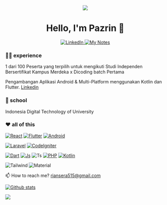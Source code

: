 <div align="center">
 <img src="https://storage.googleapis.com/gweb-uniblog-publish-prod/original_images/Dino_non-birthday_version.gif" />

<h1>Hello, I'm Pazrin 👋 </h1>
 
 <a href="https://www.linkedin.com/in/muhammad-pazrin-andreanor-950824159/">
  <img src="https://img.shields.io/badge/-LinkedIn-blue?style=flat&logo=Linkedin&logoColor=white&link=https://www.linkedin.com/in/dinhanhthi/" alt="LinkedIn" />
 </a>
 <a href="https://rywrite.vercel.app">
  <img src="https://img.shields.io/badge/-My%20Notes-009e22?style=flat&logo=data:image/png;base64,iVBORw0KGgoAAAANSUhEUgAAAA4AAAARCAQAAABHwVUUAAAAxklEQVQYlYWROw6BQRSFp1LRW4BaqUCswAJsQYJoJDQsAI0VSIgIpUKjIgqxAIlGoSXexPNz+ecvMDi3uvnmzD0zVymFkwI9ui/Vo4JH4SDEhE9diSkCZMkzZ0Wblq6pwBspJdcGWUgzJEqDOk3S1DTES5IyGwbi37FmL0eqNnQToc+RMQkZkCVHnI4NXYQZcZZmz/ZZOy429JGhJIHepQP5ZeKn/jr1zJMZWmkPZmi9c/ktUNCAtNP625kZ/tqKeuQtmvd5B5bhnUU8EVlfAAAAAElFTkSuQmCC&link=https://rywrite.vercel.app" alt="My Notes" />
 </a>

<!--  <a href="https://ko-fi.com/ryfazrin">
  <img src="https://img.shields.io/badge/-Trakteer%20Coffee-db4c4c?style=flat&logo=buy-me-a-coffee&logoColor=ffffff&link=https://ko-fi.com/ryfazrin" alt="Trakteer Coffee" />
 </a> -->
</div>

### 👨‍💻 experience
1 dari 100 Peserta yang terpilih untuk mengikuti Studi Independen Bersertifikat Kampus Merdeka x Dicoding batch Pertama

Pengambangan Aplikasi Android & Multi-Platform menggunakan Kotlin dan Flutter. [Linkedin](https://www.linkedin.com/in/muhammad-pazrin-andreanor-950824159/)

### 🏫 school
Indonesia Digital Technology of University

### ❤ all of this

<!-- <img src="https://cdn.cdnlogo.com/logos/p/3/python.svg" height="15"> -->
<!-- ![JavaScript](https://img.shields.io/badge/-JavaScript-eee?style=flat-square&logo=javascript&logoColor=DD9C25) -->
[![React](https://img.shields.io/badge/-React-181717?style=for-the-badge&logo=React)](https://github.com/ryfazrin?tab=repositories&q=&type=&language=javascript)
[![Flutter](https://img.shields.io/badge/-Flutter-181717?style=for-the-badge&logo=Flutter)](https://github.com/ryfazrin?tab=repositories&q=&type=&language=dart)
[![Android](https://img.shields.io/badge/-Android-181717?style=for-the-badge&logo=Android)](https://github.com/ryfazrin?tab=repositories&q=&type=&language=kotlin)

[![Laravel](https://img.shields.io/badge/-Laravel-181717?style=for-the-badge&logo=Laravel)](https://github.com/ryfazrin?tab=repositories&q=&type=&language=php)
[![CodeIgniter](https://img.shields.io/badge/-CodeIgniter-181717?style=for-the-badge&logo=Codeigniter)](https://github.com/ryfazrin?tab=repositories&q=&type=&language=php)

[![Dart](https://img.shields.io/badge/-Dart-181717?style=for-the-badge&logo=Dart)](https://github.com/ryfazrin?tab=repositories&q=&type=&language=dart)
[![Js](https://img.shields.io/badge/-Javascript-181717?style=for-the-badge&logo=Javascript)](https://github.com/ryfazrin?tab=repositories&q=&type=&language=javascript)
![Ts](https://img.shields.io/badge/-Typescript-181717?style=for-the-badge&logo=Typescript)
[![PHP](https://img.shields.io/badge/-Php-181717?style=for-the-badge&logo=Php)](https://github.com/ryfazrin?tab=repositories&q=&type=&language=php)
[![Kotlin](https://img.shields.io/badge/-Kotlin-181717?style=for-the-badge&logo=Kotlin)](https://github.com/ryfazrin?tab=repositories&q=&type=&language=kotlin)

![Tailwind](https://img.shields.io/badge/-Tailwind-181717?style=for-the-badge&logo=Tailwindcss)
![Material](https://img.shields.io/badge/-Material-181717?style=for-the-badge&logo=MaterialDesign)

📫 How to reach me? riansera515@gmail.com

[![Github stats](https://github-readme-stats.vercel.app/api?username=ryfazrin&hide_border=true&show_icons=true&include_all_commits=true&line_height=24&hide_title=true)](https://github.com/ryfazrin)

<img src="https://visitor-badge.laobi.icu/badge?page_id=ryfazrin"/>       

<!--
**ryfazrin/ryfazrin** is a ✨ _special_ ✨ repository because its `README.md` (this file) appears on your GitHub profile.

Here are some ideas to get you started:

- 🔭 I’m currently working on ...
- 🌱 I’m currently learning ...
- 👯 I’m looking to collaborate on ...
- 🤔 I’m looking for help with ...
- 💬 Ask me about ...
- 📫 How to reach me: ...
- 😄 Pronouns: ...
- ⚡ Fun fact: ...
-->
<!-- (https://github.com/anuraghazra/github-readme-stats) -->
